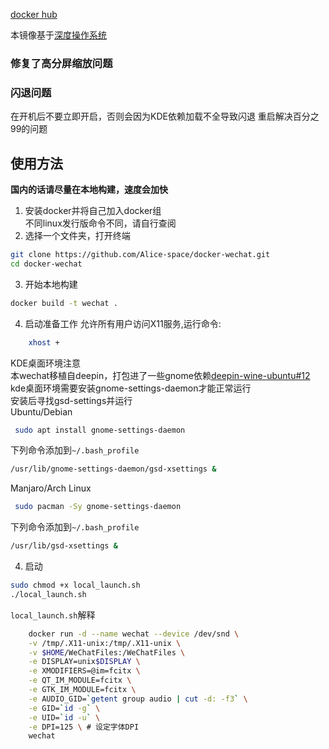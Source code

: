 [docker hub](https://hub.docker.com/r/alicespace/wechat/)

本镜像基于[深度操作系统](https://www.deepin.org/download/)
### 修复了高分屏缩放问题
###  闪退问题
在开机后不要立即开启，否则会因为KDE依赖加载不全导致闪退
重启解决百分之99的问题
## 使用方法
**国内的话请尽量在本地构建，速度会加快**
1. 安装docker并将自己加入docker组  
不同linux发行版命令不同，请自行查阅  
2. 选择一个文件夹，打开终端
```bash
git clone https://github.com/Alice-space/docker-wechat.git
cd docker-wechat
```
3. 开始本地构建
```bash
docker build -t wechat .
```
4. 启动准备工作
允许所有用户访问X11服务,运行命令:

```bash
    xhost +
```
KDE桌面环境注意  
本wechat移植自deepin，打包进了一些gnome依赖[deepin-wine-ubuntu#12](https://github.com/wszqkzqk/deepin-wine-ubuntu/issues/12)
kde桌面环境需要安装gnome-settings-daemon才能正常运行  
安装后寻找gsd-settings并运行  
Ubuntu/Debian
```bash
 sudo apt install gnome-settings-daemon
```
下列命令添加到`~/.bash_profile`
```bash
/usr/lib/gnome-settings-daemon/gsd-xsettings &
```
Manjaro/Arch Linux  
```bash
 sudo pacman -Sy gnome-settings-daemon
```
下列命令添加到`~/.bash_profile`
```bash
/usr/lib/gsd-xsettings &
```
4. 启动
```bash
sudo chmod +x local_launch.sh
./local_launch.sh
```
`local_launch.sh`解释
```bash
    docker run -d --name wechat --device /dev/snd \
    -v /tmp/.X11-unix:/tmp/.X11-unix \
    -v $HOME/WeChatFiles:/WeChatFiles \
    -e DISPLAY=unix$DISPLAY \
    -e XMODIFIERS=@im=fcitx \
    -e QT_IM_MODULE=fcitx \
    -e GTK_IM_MODULE=fcitx \
    -e AUDIO_GID=`getent group audio | cut -d: -f3` \
    -e GID=`id -g` \
    -e UID=`id -u` \
    -e DPI=125 \ # 设定字体DPI
    wechat
```

